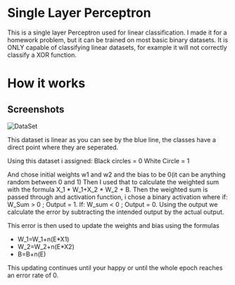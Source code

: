 # Single Layer Perceptron

This is a single layer Perceptron used for linear classification. I made it for a homework problem, but it can be trained on most basic binary datasets. It is ONLY capable of classifying linear datasets, for example it will not correctly classify a XOR function. 

# How it works

## Screenshots

![DataSet](https://i.ibb.co/thJYrfM/linear.jpg)

This dataset is linear as you can see by the blue line, the classes have a direct point where they are seperated. 

Using this dataset i assigned:
Black circles = 0 
White Circle = 1 

And chose initial weights w1 and w2 and the bias to be 0(it can be anything random between 0 and 1) Then I used that to calculate the weighted sum with the formula X_1 * W_1+X_2 * W_2 + B. Then the weighted sum is passed through and activation function, i chose a binary activation where if: W_Sum > 0 ; Output = 1. If: W_sum < 0 ; Output = 0. Using the output we calculate the error by subtracting the intended output by the actual output. 

This error is then used to update the weights and bias using the formulas 
* W_1=W_1+n(E*X1)
* W_2=W_2+n(E*X2)
* B=B+n(E)

This updating continues until your happy or until the whole epoch reaches an error rate of 0. 